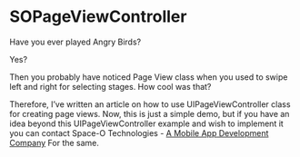 # SOPageViewController
Have you ever played Angry Birds?

Yes?

Then you probably have noticed Page View class when you used to swipe left and right for selecting stages. How cool was that?

Therefore, I’ve written an article on how to use UIPageViewController class for creating page views. Now, this is just a simple demo, but if you have an idea beyond this UIPageViewController example and wish to implement it you can contact Space-O Technologies - [A Mobile App Development Company](http://www.spaceotechnologies.com/mobile-app-development/
) For the same.
